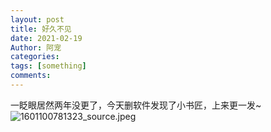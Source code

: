 ```yaml
---
layout: post
title: 好久不见
date: 2021-02-19
Author: 阿宠
categories: 
tags: [something]
comments: 
--- 
```



一眨眼居然两年没更了，今天删软件发现了小书匠，上来更一发~
![1601100781323_source.jpeg](https://i.loli.net/2021/02/19/wfaFNutenIld49r.jpg)